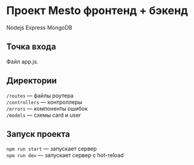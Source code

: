 # Проект Mesto фронтенд + бэкенд

Nodejs
Express
MongoDB

## Точка входа

Файл app.js.

## Директории

`/routes` — файлы роутера  
`/controllers` — контроллеры  
`/errors` — компоненты ошибок  
`/models` — схемы card и user  


## Запуск проекта

`npm run start` — запускает сервер   
`npm run dev` — запускает сервер с hot-reload

